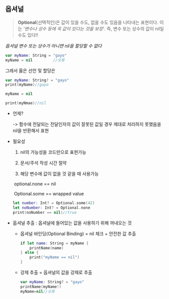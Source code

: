 <h2>옵셔널</h2>

> __Optional__(선택적인)은 값이 있을 수도, 없을 수도 있음을 나타내는 표현이다. 이는 _'변수나 상수 등에 꼭 값이 있다는 것을 보장'_. 즉, 변수 또는 상수의 값이 nil일 수도 있다!!

_옵셔널 변수 또는 상수가 아니면 nil을 할당할 수 없다_

```swift
var myName: String = "gayo"
myName = nil		 //오류
```

그래서 옳은 선언 및 할당은

```swift
var myName: String? = "gayo"
print(myName)//gayo

myName = nil

print(myNmae)//nil
```

- 언제?

  -> 함수에 전달되는 전달인자의 값이 잘못된 값일 경우 제대로 처리하지 못했음을 nil을 반환해서 표현

- 필요성

  1) nil의 가능성을 코드만으로 표현가능

  2) 문서/주석 작성 시간 절약

  3) 해당 변수에 값이 없을 것 같을 때 사용가능

  ​	optional.none == nil

  ​	Optional.some == wrapped value

  ```swift
  let number: Int? = Optional.some(42)
  let noNumber: Int? = Optional.none
  print(noNumber == nil)//true
  ```

- 옵셔널 추출 : 옵셔널에 들어있는 값을 사용하기 위해 꺼내오는 것

  - 옵셔널 바인딩(Optional Binding) = nil 체크 + 안전한 값 추출

    ```swift
    if let name: String = myName {
        printName(name)
    } else {
        print("myName == nil")
    }
    ```

  - 강제 추출 = 옵셔널의 값을 강제로 추출

    ```swift
    var myName: String? = "gayo"
    printName(myName!)
    myName=nil//오류
    ```

    

  